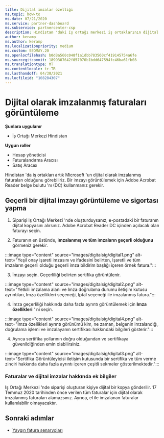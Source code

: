 ```yaml
---
title: Dijital imzalar özelliği
ms.topic: how-to
ms.date: 07/21/2020
ms.service: partner-dashboard
ms.subservice: partnercenter-csp
description: Hindistan 'daki Iş ortağı merkezi iş ortaklarının dijital olarak imzalanmış faturaları görüntüleyebileceğine ve Iş Ortağı Merkezi 'nde oluşturulan siparişler için faturaların dijital kopyalarını nasıl alacağını öğrenin.
author: keramp
ms.author: keramp
ms.localizationpriority: medium
ms.custom: SEOMAY.20
ms.openlocfilehash: b0d8a560c048f1a1dbb783560cf419145754a6fe
ms.sourcegitcommit: 1899307642f057070b1bdd647594fc46ba61fb08
ms.translationtype: MT
ms.contentlocale: tr-TR
ms.lasthandoff: 04/30/2021
ms.locfileid: "108284307"
---
```

# <a name="view-digitally-signed-invoices"></a>Dijital olarak imzalanmış faturaları görüntüleme

**Şunlara uygulanır**

- İş Ortağı Merkezi Hindistan

**Uygun roller**

- Hesap yöneticisi
- Faturalandırma Aracısı
- Satış Aracısı

Hindistan 'da iş ortakları artık Microsoft 'un dijital olarak imzalanmış faturaları olduğunu görebiliriz. Bir imzayı görüntülemek için Adobe Acrobat Reader belge bulutu 'nı (DC) kullanmanız gerekir.

## <a name="how-to-view-and-insure-a-valid-digital-signature"></a>Geçerli bir dijital imzayı görüntüleme ve sigortası yapma


1. Siparişi Iş Ortağı Merkezi 'nde oluşturduysanız, e-postadaki bir faturanın dijital kopyasını alırsınız. Adobe Acrobat Reader DC içinden açılacak olan faturayı seçin.


2. Faturanın en üstünde, **imzalanmış ve tüm imzaların geçerli olduğunu** görmeniz gerekir.
 
 :::image type="content" source="images/digitalsig/digital1.png" alt-text="Yeşil onay işareti imzasını ve ifadesini belirten, Işaretli ve tüm imzaların geçerli olduğu geçerli imza bildirim başlığı içeren örnek fatura.":::

3. İmzayı seçin. Geçerliliği belirten sertifika görüntülenir.

:::image type="content" source="images/digitalsig/digital2.png" alt-text="Yetkili imzalama alanı ve Imza doğrulama durumu iletişim kutusu ayrıntıları, Imza özellikleri seçeneği, Iptal seçeneği ile imzalanmış fatura."::: 

4. İmza geçerliliği hakkında daha fazla ayrıntı görüntülemek için **Imza özellikleri** ' ni seçin.

:::image type="content" source="images/digitalsig/digital4.png" alt-text="İmza özellikleri ayrıntı görünümü kim, ne zaman, belgenin imzalandığı, doğrulama işlemi ve imzalayanın sertifikası hakkındaki bilgileri gösterir."::: 

4. Ayrıca sertifika yollarının doğru olduğundan ve sertifikaya güvenildiğinden emin olabilirsiniz.

 :::image type="content" source="images/digitalsig/digital3.png" alt-text="Sertifika Görüntüleyicisi iletişim kutusunda bir sertifika ve tüm verme zinciri hakkında daha fazla ayrıntı içeren çeşitli sekmeler gösterilmektedir.":::

### <a name="additional-information-on-invoices-and-digital-signatures"></a>Faturalar ve dijital imzalar hakkında ek bilgiler

Iş Ortağı Merkezi 'nde siparişi oluşturan kişiye dijital bir kopya gönderilir. 17 Temmuz 2020 tarihinden önce verilen tüm faturalar için dijital olarak imzalanmış faturaları alamazsınız. Ayrıca, el ile imzalanan faturalar kullanılabilir olmayacaktır.

## <a name="next-steps"></a>Sonraki adımlar

- [Yaygın fatura senaryoları](common-billing-scenarios.md)